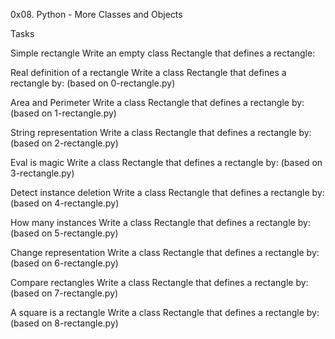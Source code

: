 0x08. Python - More Classes and Objects

Tasks

Simple rectangle Write an empty class Rectangle that defines a rectangle:

Real definition of a rectangle Write a class Rectangle that defines a rectangle by: (based on 0-rectangle.py)

Area and Perimeter Write a class Rectangle that defines a rectangle by: (based on 1-rectangle.py)

String representation Write a class Rectangle that defines a rectangle by: (based on 2-rectangle.py)

Eval is magic Write a class Rectangle that defines a rectangle by: (based on 3-rectangle.py)

Detect instance deletion Write a class Rectangle that defines a rectangle by: (based on 4-rectangle.py)

How many instances Write a class Rectangle that defines a rectangle by: (based on 5-rectangle.py)

Change representation Write a class Rectangle that defines a rectangle by: (based on 6-rectangle.py)

Compare rectangles Write a class Rectangle that defines a rectangle by: (based on 7-rectangle.py)

A square is a rectangle Write a class Rectangle that defines a rectangle by: (based on 8-rectangle.py)

